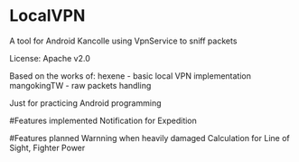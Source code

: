 # LocalVPN
A tool for Android Kancolle using VpnService to sniff packets

License: Apache v2.0

Based on the works of:
hexene - basic local VPN implementation
mangokingTW - raw packets handling


Just for practicing Android programming


#Features implemented
Notification for Expedition

#Features planned
Warnning when heavily damaged
Calculation for Line of Sight, Fighter Power
